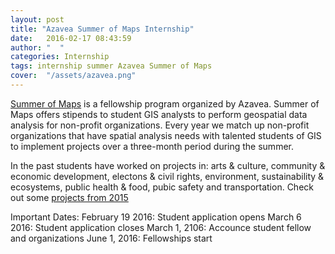 ```yaml
---
layout: post
title: "Azavea Summer of Maps Internship"
date:   2016-02-17 08:43:59
author: "  "
categories: Internship
tags: internship summer Azavea Summer of Maps
cover:  "/assets/azavea.png"
---
```


[Summer of Maps][Summer of Maps] is a fellowship program organized by Azavea. Summer of Maps offers stipends to student GIS analysts to perform geospatial data analysis for non-profit organizations. Every year we match up non-profit organizations that have spatial analysis needs with talented students of GIS to implement projects over a three-month period during the summer.

In the past students have worked on projects in: arts & culture, community & economic development, electons & civil rights, environment, sustainability & ecosystems, public health & food, pubic safety and transportation.
Check out some [projects from 2015][2015 Projects]

Important Dates:
February 19 2016: Student application opens
March 6 2016: Student application closes
March 1, 2106: Accounce student fellow and organizations
June 1, 2016: Fellowships start
    
    

[Summer of Maps]: http://www.summerofmaps.com/
[2015 Projects]: http://www.summerofmaps.com/years/2015/

